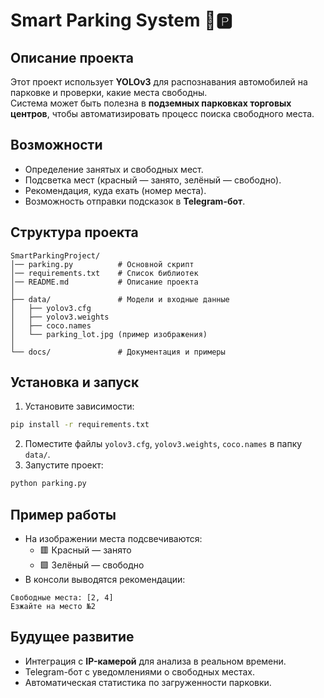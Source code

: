 # Smart Parking System 🚗🅿️

## Описание проекта
Этот проект использует **YOLOv3** для распознавания автомобилей на парковке и проверки, какие места свободны.  
Система может быть полезна в **подземных парковках торговых центров**, чтобы автоматизировать процесс поиска свободного места.

## Возможности
- Определение занятых и свободных мест.
- Подсветка мест (красный — занято, зелёный — свободно).
- Рекомендация, куда ехать (номер места).
- Возможность отправки подсказок в **Telegram-бот**.

## Структура проекта
```
SmartParkingProject/
│── parking.py          # Основной скрипт
│── requirements.txt    # Список библиотек
│── README.md           # Описание проекта
│
├── data/               # Модели и входные данные
│   ├── yolov3.cfg
│   ├── yolov3.weights
│   ├── coco.names
│   └── parking_lot.jpg (пример изображения)
│
└── docs/               # Документация и примеры
```

## Установка и запуск
1. Установите зависимости:
```bash
pip install -r requirements.txt
```
2. Поместите файлы `yolov3.cfg`, `yolov3.weights`, `coco.names` в папку `data/`.
3. Запустите проект:
```bash
python parking.py
```

## Пример работы
- На изображении места подсвечиваются:
  - 🟥 Красный — занято
  - 🟩 Зелёный — свободно
- В консоли выводятся рекомендации:
```
Свободные места: [2, 4]
Езжайте на место №2
```

## Будущее развитие
- Интеграция с **IP-камерой** для анализа в реальном времени.
- Telegram-бот с уведомлениями о свободных местах.
- Автоматическая статистика по загруженности парковки.
